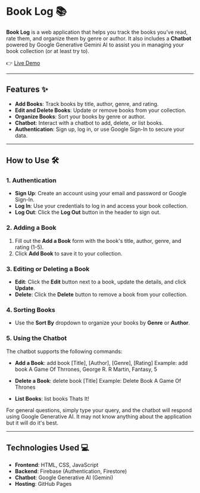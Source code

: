 # Book Log 📚

**Book Log** is a web application that helps you track the books you’ve read, rate them, and organize them by genre or author. It also includes a **Chatbot** powered by Google Generative Gemini AI to assist you in managing your book collection (or at least try to).

👉 [Live Demo]([https://your-username.github.io/your-repo](https://vaderman64.github.io))

---

## Features ✨
- **Add Books**: Track books by title, author, genre, and rating.
- **Edit and Delete Books**: Update or remove books from your collection.
- **Organize Books**: Sort your books by genre or author.
- **Chatbot**: Interact with a chatbot to add, delete, or list books.
- **Authentication**: Sign up, log in, or use Google Sign-In to secure your data.

---

## How to Use 🛠️

### 1. **Authentication**
- **Sign Up**: Create an account using your email and password or Google Sign-In.
- **Log In**: Use your credentials to log in and access your book collection.
- **Log Out**: Click the **Log Out** button in the header to sign out.

### 2. **Adding a Book**
1. Fill out the **Add a Book** form with the book's title, author, genre, and rating (1-5).
2. Click **Add Book** to save it to your collection.

### 3. **Editing or Deleting a Book**
- **Edit**: Click the **Edit** button next to a book, update the details, and click **Update**.
- **Delete**: Click the **Delete** button to remove a book from your collection.

### 4. **Sorting Books**
- Use the **Sort By** dropdown to organize your books by **Genre** or **Author**.

### 5. **Using the Chatbot**
The chatbot supports the following commands:
- **Add a Book**:  add book [Title], [Author], [Genre], [Rating]
Example: add book A Game Of Thrrones, George R. R Martin, Fantasy, 5

- **Delete a Book**: delete book [Title]
Example: Delete Book A Game Of Thrones

- **List Books**: list books
Thats It!

For general questions, simply type your query, and the chatbot will respond using Google Generative AI. It may not know anything about the application but it will do it's best.


---

## Technologies Used 💻
- **Frontend**: HTML, CSS, JavaScript
- **Backend**: Firebase (Authentication, Firestore)
- **Chatbot**: Google Generative AI (Gemini)
- **Hosting**: GitHub Pages
